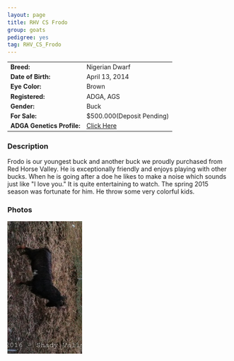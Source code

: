 ```yaml
---
layout: page
title: RHV CS Frodo
group: goats
pedigree: yes
tag: RHV_CS_Frodo
---
```


| | |
|:---|:---
|**Breed:**|Nigerian Dwarf
|**Date of Birth:**|April 13, 2014
|**Eye Color:**|Brown
|**Registered:**|ADGA, AGS
|**Gender:**|Buck
|**For Sale:**|$500.000(Deposit Pending)
|**ADGA Genetics Profile:**|[Click Here](http://www.adgagenetics.org/GoatDetail.aspx?RegNumber=D001687189)

### Description

Frodo is our youngest buck and another buck we proudly purchased from Red Horse Valley. He is exceptionally friendly and enjoys playing with other bucks.  When he is going after a doe he likes to make a noise which sounds just like "I love you." It is quite entertaining to watch. The spring 2015 season was fortunate for him. He throw some very colorful kids. 


### Photos

<img src="/images/goats/Frodo/1.jpg" alt="Image of Frodo" class="pic"/>

